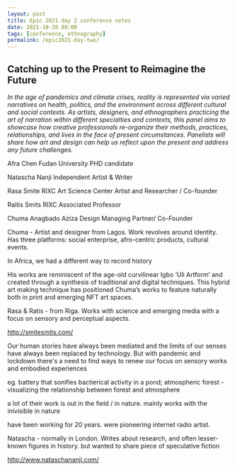 ```yaml
---
layout: post
title: Epic 2021 day 2 conference notes
date: 2021-10-20 09:00
tags: [conference, ethnography]
permalink: /epic2021-day-two/
---
```


## Catching up to the Present to Reimagine the Future

_In the age of pandemics and climate crises, reality is represented via varied narratives on health, politics, and the environment across different cultural and social contexts. As artists, designers, and ethnographers practicing the art of narration within different specialties and contexts, this panel aims to showcase how creative professionals re-organize their methods, practices, relationships, and lives in the face of present circumstances. Panelists will share how art and design can help us reflect upon the present and address any future challenges._


Afra Chen
Fudan University
PHD candidate

Natascha Nanji
Independent
Artist & Writer

Rasa Smite
RIXC Art Science Center
Artist and Researcher / Co-founder

Raitis Smits
RIXC
Associated Professor

Chuma Anagbado
Aziza Design
Managing Partner/ Co-Founder


Chuma - Artist and designer from Lagos. Work revolves around identity. Has three platforms: social enterprise, afro-centric products, cultural events.

In Africa, we had a different way to record history

His works are reminiscent of the age-old curvilinear Igbo ‘Uli Artform’ and created through a synthesis of traditional and digital techniques. This hybrid art making technique has positioned Chuma’s works to feature naturally both in print and emerging NFT art spaces.

Rasa & Ratis - from Riga. Works with science and emerging media with a focus on sensory and perceptual aspects.  

http://smitesmits.com/

Our human stories have always been mediated and the limits of our senses have always been replaced by technology. But with pandemic and lockdown there's a need to find ways to renew our focus on sensory works and embodied experiences

eg. battery that sonifies bactierical activity in a pond; atmospheric forest - visualizing the relationship between forest and atmosphere

a lot of their work is out in the field / in nature. mainly works with the inivisible in nature 

have been working for 20 years. were pioneering internet radio artist.

Natascha - normally in London. Writes about research, and often lesser-known figures in history. but wanted to share piece of speculative fiction

http://www.nataschananji.com/


